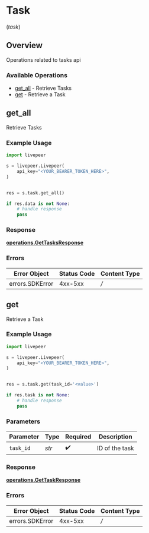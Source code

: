 # Task
(*task*)

## Overview

Operations related to tasks api

### Available Operations

* [get_all](#get_all) - Retrieve Tasks
* [get](#get) - Retrieve a Task

## get_all

Retrieve Tasks

### Example Usage

```python
import livepeer

s = livepeer.Livepeer(
    api_key="<YOUR_BEARER_TOKEN_HERE>",
)


res = s.task.get_all()

if res.data is not None:
    # handle response
    pass

```




### Response

**[operations.GetTasksResponse](../../models/operations/gettasksresponse.md)**
### Errors

| Error Object    | Status Code     | Content Type    |
| --------------- | --------------- | --------------- |
| errors.SDKError | 4xx-5xx         | */*             |

## get

Retrieve a Task

### Example Usage

```python
import livepeer

s = livepeer.Livepeer(
    api_key="<YOUR_BEARER_TOKEN_HERE>",
)


res = s.task.get(task_id='<value>')

if res.task is not None:
    # handle response
    pass

```



### Parameters

| Parameter          | Type               | Required           | Description        |
| ------------------ | ------------------ | ------------------ | ------------------ |
| `task_id`          | *str*              | :heavy_check_mark: | ID of the task     |


### Response

**[operations.GetTaskResponse](../../models/operations/gettaskresponse.md)**
### Errors

| Error Object    | Status Code     | Content Type    |
| --------------- | --------------- | --------------- |
| errors.SDKError | 4xx-5xx         | */*             |
